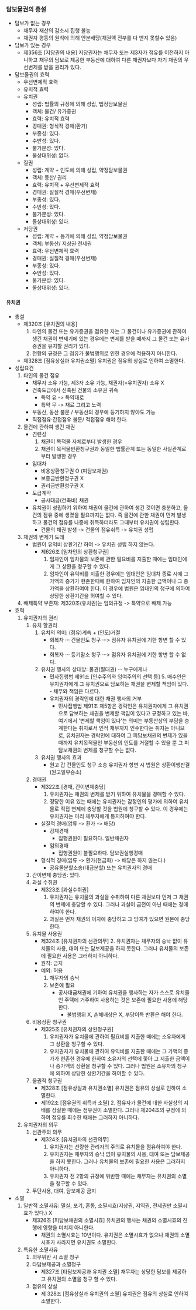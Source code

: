 ### 담보물권의 총설
- 담보가 없는 경우
    - 채무자 재산의 감소시 집행 불능
    - 채권자 평등의 원칙에 의해 안분배당(채권액 전부를 다 받지 못할수 있음)
- 담보가 있는 경우
    - 제356조 [저당권의 내용] 저당권자는 채무자 또는 제3자가 점유를 이전하지 아니하고 채무의 담보로 제공한 부동산에 대하여 다른 채권자보다 자기 채권의 우선변제를 받을 권리가 있다.
- 담보물권의 효력
    - 우선변제적 효력
    - 유치적 효력
    - 유치권
        - 성립: 법률의 규정에 의해 성립, 법정담보물권
        - 객체: 물건/ 유가증권
        - 효력: 유치적 효력
        - 경매권: 형식적 경매(환가)
        - 부종성: 있다.
        - 수반성: 있다.
        - 불가분성: 있다.
        - 물상대위성: 없다.
    - 질권
        - 성립: 계약 + 인도에 의해 성립, 약정담보물권
        - 객체: 동산/ 권리
        - 효력: 유치적 + 우선변제적 효력
        - 경매권: 실질적 경매(우선변제)
        - 부종성: 있다.
        - 수반성: 있다.
        - 불가분성: 있다.
        - 물상대위성: 있다.
    - 저당권
        - 성립: 계약 + 등기에 의해 성립, 약정담보물권
        - 객체: 부동산/ 지상권·전세권
        - 효력: 우선변제적 효력
        - 경매권: 실질적 경매(우선변제)
        - 부종성: 있다.
        - 수반성: 있다.
        - 불가분성: 있다.
        - 물상대위성: 있다.
#### 유치권
- 총설
    - 제320조 [유치권의 내용]
        1. 타인의 물건 또는 유가증권을 점유한 자는 그 물건이나 유가증권에 관하여 생긴 채권이 변제기에 있는 경우에는 변제를 받을 때까지 그 물건 또는 유가증권을 유치할 권리가 있다.
        2. 전항의 규정은 그 점유가 불법행위로 인한 경우에 적용하지 아니한다.
    - 제328조 [점유상실과 유치권소멸] 유치권은 점유의 상실로 인하여 소멸한다.
- 성립요건
    1. 타인의 물건 점유
        - 채무자 소유 가능, 제3자 소유 가능, 채권자(=유치권자) 소유 X
        - 건축도급에서 신축된 건물의 소유권 귀속
            - 특약 유 -> 특약대로
            - 특약 무 -> 재료 그리고 노력
        - 부동산, 동산 불문 / 부동산의 경우에 등기하지 않아도 가능
        - 직접점유·간접점유 불문/ 적접점유 해야 한다.
    2. 물건에 관하여 생긴 채권
        - 견련성
            1. 채권이 목적물 자체로부터 발생한 경우
            2. 채권이 목적물반환청구권과 동일한 법률관계 또는 동일한 사실관계로부터 발생한 경우
        - 임대차
            - 비용상환청구권 O (피담보채권)
            - 보증금반환청구권 X
            - 권리금반환청구권 X
        - 도급계약
            - 공사대금(건축비) 채권
        - 유치권이 성립하기 위하여 채권이 물건에 관하여 생긴 것이면 충분하고, 물건의 점유 중에 생겼을 필요까지는 없다. 즉 물건에 관한 채권이 먼저 발생하고 물건의 점유를 나중에 취득하더라도 그때부터 유치권이 성립한다.
            - 건물의 채권 발생 -> 건물의 점유취득 -> 유치권 성립
    3. 채권의 변제기 도래
        - 법원이 유익비 상환기간 허여 -> 유치권 성립 하지 않는다.
            - 제626조 [임차인의 상환청구권]
                1. 임차인이 임차물의 보존에 관한 필요비를 지출한 때에는 임대인에게 그 상환을 청구할 수 있다.
                2. 임차인이 유익비를 지출한 경우에는 임대인은 임대차 종료 시에 그 가액의 증가가 현존한때에 한하여 임차인의 지출한 금액이나 그 증가액을 상환하여야 한다. 이 경우에 법원은 임대인의 청구에 의하여 상당한 상환기간을 허여할 수 있다.
    4. 배제특약 부존재: 제320조(유치권)는 임의규정 -> 특약으로 배제 가능
- 효력
    1. 유치권자의 권리
        1. 유치 할권리
            1. 유치의 의미: (점유)계속 + (인도)거절
                - 회복자 ··· 건물인도 청구 ···> 점유자 유치권에 기한 항변 할 수 있다.
                - 회복자 ··· 등기말소 청구 ···> 점유자 유치권에 기한 항변 할 수 없다.
            2. 유치권 행사의 상대방: 물권(절대권) ··· 누구에게나
                - 민사집행법 제91조 [인수주의와 잉여주의의 선택 등]
                    5. 매수인은 유치권자에게 그 유치권으로 담보하는 채권을 변제할 책임이 있다.
                        - 채무와 책임은 다르다.
                - 유치권자의 경락인에 대한 채권 행사의 거부
                    - 민사집행법 제91조 제5항은 경락인은 유치권자에게 그 유치권으로 담보하는 채권을 변제할 책임이 있다고 규정하고 있는 바, 여기에서 '변제할 책임이 있다'는 의미는 부동산상의 부담을 승계한다는 취지로서 인적 채무까지 인수한다는 취지는 아니므로, 유치권자는 경락인에 대하여 그 피담보채권의 변제가 있을 때까지 유치목적물인 부동산의 인도를 거절할 수 있을 뿐 그 피담보채권의 변제를 청구할 수는 없다.
            3. 유치권 행사의 효과
                - 원고 갑 건물인도 청구 소송 유치권자 항변 시 법원은 상환이행판결(원고일부승소)
        2. 경매권
            - 제322조 [경매, 간이변제충당]
                1. 유치권자는 채권의 변제를 받기 위하여 유치물을 경매할 수 있다.
                2. 정당한 이유 있는 때에는 유치권자는 감정인의 평가에 의하여 유치물로 직접 변제에 충당할 것을 법원에 청구할 수 있다. 이 경우에는 유치권자는 미리 채무자에게 통지하여야 한다.
            - 실질적 경매(압류 -> 환가 -> 배당)
                - 강제경매
                    - 집행권원이 필요하다. 일반채권자
                - 임의경매
                    - 집행권원이 불필요하다. 담보권실행경매
            - 형식적 경매(압류 -> 환가(현금화) -> 배당은 하지 않는다.) 
                - 공유물분할소송(대금분할) 또는 유치권자의 경매
        3. 간이변제 충당권: 있다.
        4. 과실 수취권
            - 제323조 [과실수취권]
                1. 유치권자는 유치물의 과실을 수취하여 다른 채권보다 먼저 그 채권의 변제에 충당할 수 있다. 그러나 과실이 금전이 아닌 때에는 경매하여야 한다.
                2. 과실은 먼저 채권의 이자에 충당하고 그 잉여가 있으면 원본에 충당한다.
        5. 유치물 사용권
            - 제324조 [유치권자의 선관의무]
                2. 유치권자는 채무자의 승낙 없이 유치물의 사용, 대여 또는 담보제공을 하지 못한다. 그러나 유치물의 보존에 필요한 사용은 그러하지 아니하다.
            - 원칙: 금지
            - 예외: 허용
                1. 채무자의 승낙
                2. 보존에 필요
                    - 공사대금채권에 기하여 유치권을 행사하는 자가 스스로 유치물인 주택에 거주하여 사용하는 것은 보존에 필요한 사용에 해당한다.
                        - 불법행위 X, 손해배상은 X, 부당이득 반환은 해야 한다.
        6. 비용상환 청구권
            - 제325조 [유치권자의 상환청구권]
                1. 유치권자가 유치물에 관하여 필요비를 지출한 때에는 소유자에게 그 상환을 청구할 수 있다.
                2. 유치권자가 유치물에 관하여 유익비를 지출한 때에는 그 가액의 증가가 현존한 경우에 한하여 소유자의 선택에 쫓아 그 지출한 금액이나 증가액의 상환을 청구할 수 있다. 그러나 법원은 소유자의 청구에 의하여 상당한 상환기간을 허여할 수 있다.
        7. 물권적 청구권
            - 제328조 [점유상실과 유치권소멸] 유치권은 점유의 상실로 인하여 소멸한다.
            - 제192조 [점유권의 취득과 소멸]
                2. 점유자가 물건에 대한 사실상의 지배를 상실한 때에는 점유권이 소멸한다. 그러나 제204조의 규정에 의하여 점유를 회수한 때에는 그러하지 아니하다.
    2. 유치권자의 의무
        1. 선관주의 의무
            - 제324조 [유치권자의 선관의무]
                1. 유치권자는 선량한 관리자의 주의로 유치물을 점유하여야 한다.
                2. 유치권자는 채무자의 승낙 없이 유치물의 사용, 대여 또는 담보제공을 하지 못한다. 그러나 유치물의 보존에 필요한 사용은 그러하지 아니하다.
                3. 유치권자 전 2항의 규정에 위반한 때에는 채무자는 유치권의 소멸을 청구할 수 있다.
        2. 무단사용, 대여, 담보제공 금지
- 소멸
    1. 일반적 소멸사유: 멸실, 포기, 혼동, 소멸시효(지상권, 지역권, 전세권만 소멸시효가 있다.) X
        - 제326조 [피담보채권의 소멸시효] 유치권의 행사는 채권의 소멸시효의 진행에 영향을 미치지 아니한다.
            - 채권의 소멸시효는 10년이다. 유치권은 소멸시효가 없으나 채권의 소멸시효가 사라지면 유치권도 소멸한다.
    2. 특유한 소멸사유
        1. 의무위반 시 소멸 청구
        2. 타담보제공과 소멸청구
            - 제327조 [타담보제공과 유치권 소멸] 채무자는 상당한 담보를 제공하고 유치권의 소멸을 청구 할 수 있다.
        3. 점유의 상실
            - 제 328조 [점유상실과 유치권의 소멸] 유치권은 점유의 상실로 인하여 소멸한다.